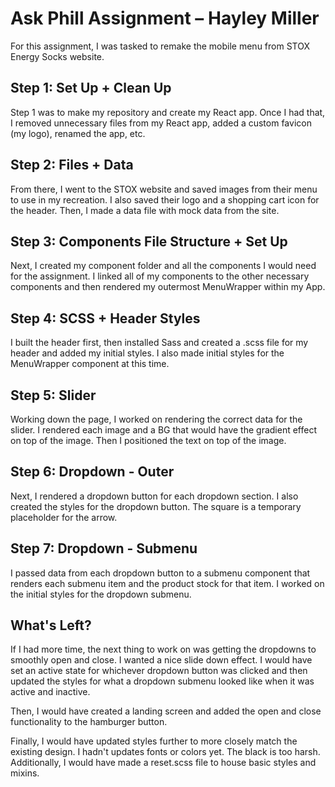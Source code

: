 # Ask Phill Assignment – Hayley Miller

For this assignment, I was tasked to remake the mobile menu from STOX Energy Socks website.

## Step 1: Set Up + Clean Up
Step 1 was to make my repository and create my React app. Once I had that, I removed unnecessary files from my React app, added a custom favicon (my logo), renamed the app, etc.

## Step 2: Files + Data
From there, I went to the STOX website and saved images from their menu to use in my recreation. I also saved their logo and a shopping cart icon for the header. Then, I made a data file with mock data from the site.

## Step 3: Components File Structure + Set Up
Next, I created my component folder and all the components I would need for the assignment. I linked all of my components to the other necessary components and then rendered my outermost MenuWrapper within my App.

## Step 4: SCSS + Header Styles
I built the header first, then installed Sass and created a .scss file for my header and added my initial styles. I also made initial styles for the MenuWrapper component at this time.

## Step 5: Slider
Working down the page, I worked on rendering the correct data for the slider. I rendered each image and a BG that would have the gradient effect on top of the image. Then I positioned the text on top of the image.

## Step 6: Dropdown - Outer
Next, I rendered a dropdown button for each dropdown section. I also created the styles for the dropdown button. The square is a temporary placeholder for the arrow.

## Step 7: Dropdown - Submenu
I passed data from each dropdown button to a submenu component that renders each submenu item and the product stock for that item. I worked on the initial styles for the dropdown submenu.

## What's Left?
If I had more time, the next thing to work on was getting the dropdowns to smoothly open and close. I wanted a nice slide down effect. I would have set an active state for whichever dropdown button was clicked and then updated the styles for what a dropdown submenu looked like when it was active and inactive.

Then, I would have created a landing screen and added the open and close functionality to the hamburger button. 

Finally, I would have updated styles further to more closely match the existing design. I hadn't updates fonts or colors yet. The black is too harsh. Additionally, I would have made a reset.scss file to house basic styles and mixins.